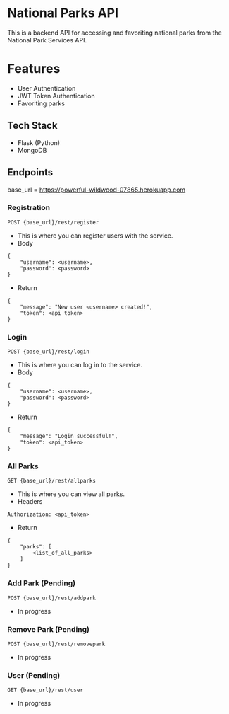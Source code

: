 # National Parks API
This is a backend API for accessing and favoriting national parks from the National Park Services API.

# Features
- User Authentication
- JWT Token Authentication
- Favoriting parks

## Tech Stack
- Flask (Python)
- MongoDB

## Endpoints

base_url = https://powerful-wildwood-07865.herokuapp.com

### Registration
`POST {base_url}/rest/register`
- This is where you can register users with the service.
- Body
```
{ 
    "username": <username>, 
    "password": <password> 
}
```
 - Return
```
{
    "message": "New user <username> created!",
    "token": <api token>
}
```

### Login
`POST {base_url}/rest/login`
- This is where you can log in to the service.
- Body
```
{
    "username": <username>,
    "password": <password>
}
```

 - Return
```
{
    "message": "Login successful!",
    "token": <api_token>
}
```

### All Parks
`GET {base_url}/rest/allparks`
- This is where you can view all parks.
 - Headers
```
Authorization: <api_token>
```
 - Return
```
{
    "parks": [
        <list_of_all_parks>
    ]
}
```

### Add Park (Pending)
`POST {base_url}/rest/addpark`
- In progress

### Remove Park (Pending)
`POST {base_url}/rest/removepark`
- In progress

### User (Pending)
`GET {base_url}/rest/user`
 - In progress